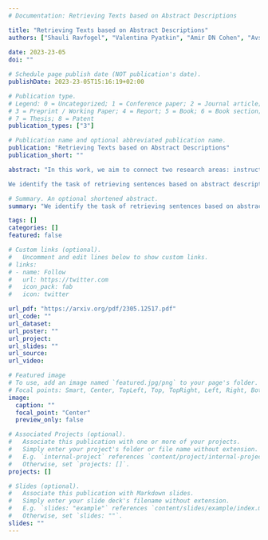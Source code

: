 ```yaml
---
# Documentation: Retrieving Texts based on Abstract Descriptions

title: "Retrieving Texts based on Abstract Descriptions"
authors: ["Shauli Ravfogel", "Valentina Pyatkin", "Amir DN Cohen", "Avshalom Manevich", "Yoav Goldberg"]
               
date: 2023-23-05
doi: ""

# Schedule page publish date (NOT publication's date).
publishDate: 2023-23-05T15:16:19+02:00

# Publication type.
# Legend: 0 = Uncategorized; 1 = Conference paper; 2 = Journal article;
# 3 = Preprint / Working Paper; 4 = Report; 5 = Book; 6 = Book section;
# 7 = Thesis; 8 = Patent
publication_types: ["3"]

# Publication name and optional abbreviated publication name.
publication: "Retrieving Texts based on Abstract Descriptions"
publication_short: ""

abstract: "In this work, we aim to connect two research areas: instruction models and retrieval-based models. While instruction-tuned Large Language Models (LLMs) excel at extracting information from text, they are not suitable for semantic retrieval. Similarity search over embedding vectors allows to index and query vectors, but the similarity reflected in the embedding is sub-optimal for many use cases.

We identify the task of retrieving sentences based on abstract descriptions of their content. We demonstrate the inadequacy of current text embeddings and propose an alternative model that significantly improves when used in standard nearest neighbor search. The model is trained using positive and negative pairs sourced through prompting an a large language model (LLM). While it is easy to source the training material from an LLM, the retrieval task cannot be performed by the LLM directly. This demonstrates that data from LLMs can be used not only for distilling more efficient specialized models than the original LLM, but also for creating new capabilities not immediately possible using the original model."

# Summary. An optional shortened abstract.
summary: "We identify the task of retrieving sentences based on abstract descriptions of their content. We demonstrate the inadequacy of current text embeddings and propose an alternative model that significantly improves when used in standard nearest neighbor search."

tags: []
categories: []
featured: false

# Custom links (optional).
#   Uncomment and edit lines below to show custom links.
# links:
# - name: Follow
#   url: https://twitter.com
#   icon_pack: fab
#   icon: twitter

url_pdf: "https://arxiv.org/pdf/2305.12517.pdf"
url_code: ""
url_dataset:
url_poster: ""
url_project:
url_slides: ""
url_source:
url_video: 

# Featured image
# To use, add an image named `featured.jpg/png` to your page's folder.
# Focal points: Smart, Center, TopLeft, Top, TopRight, Left, Right, BottomLeft, Bottom, BottomRight.
image:
  caption: ""
  focal_point: "Center"
  preview_only: false

# Associated Projects (optional).
#   Associate this publication with one or more of your projects.
#   Simply enter your project's folder or file name without extension.
#   E.g. `internal-project` references `content/project/internal-project/index.md`.
#   Otherwise, set `projects: []`.
projects: []

# Slides (optional).
#   Associate this publication with Markdown slides.
#   Simply enter your slide deck's filename without extension.
#   E.g. `slides: "example"` references `content/slides/example/index.md`.
#   Otherwise, set `slides: ""`.
slides: ""
---
```



